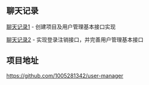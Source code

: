 ## 聊天记录

[聊天记录1](1_用户CRUD接口.md) - 创建项目及用户管理基本接口实现

[聊天记录2](2_登录注销接口) - 实现登录注销接口，并完善用户管理基本接口



## 项目地址

https://github.com/1005281342/user-manager